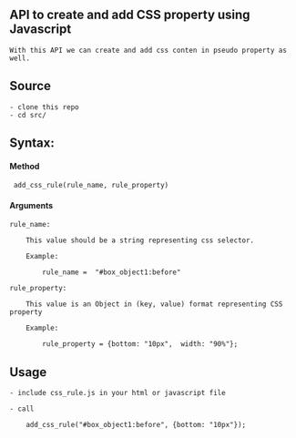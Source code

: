 ## API to create and add CSS property using Javascript

	With this API we can create and add css conten in pseudo property as well.

## Source 

	- clone this repo
	- cd src/

## Syntax:

#### Method 

	 add_css_rule(rule_name, rule_property)

#### Arguments

    rule_name:
		
		This value should be a string representing css selector.
    
		Example:

			rule_name =  "#box_object1:before" 

	rule_property:

	 	This value is an Object in (key, value) format representing CSS property
		
		Example:
			
			rule_property = {bottom: "10px",  width: "90%"};
				

## Usage

	- include css_rule.js in your html or javascript file

	- call
	
		add_css_rule("#box_object1:before", {bottom: "10px"});


